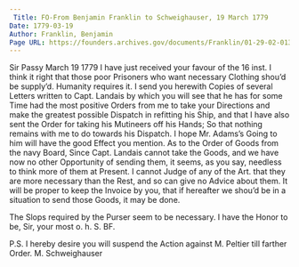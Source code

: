 ```yaml
---
 Title: FO-From Benjamin Franklin to Schweighauser, 19 March 1779
Date: 1779-03-19
Author: Franklin, Benjamin
Page URL: https://founders.archives.gov/documents/Franklin/01-29-02-0132
---
```


Sir
Passy March 19 1779
I have just received your favour of the 16 inst. I think it right that those poor Prisoners who want necessary Clothing shou’d be supply’d. Humanity requires it.
I send you herewith Copies of several Letters written to Capt. Landais by which you will see that he has for some Time had the most positive Orders from me to take your Directions and make the greatest possible Dispatch in refitting his Ship, and that I have also sent the Order for taking his Mutineers off his Hands; So that nothing remains with me to do towards his Dispatch. I hope Mr. Adams’s Going to him will have the good Effect you mention.
As to the Order of Goods from the navy Board, Since Capt. Landais cannot take the Goods, and we have now no other Opportunity of sending them, it seems, as you say, needless to think more of them at Present.
I cannot Judge of any of the Art. that they are more necessary than the Rest, and so can give no Advice about them. It will be proper to keep the Invoice by you, that if hereafter we shou’d be in a situation to send those Goods, it may be done.

The Slops required by the Purser seem to be necessary. I have the Honor to be, Sir, your most o. h. S.
BF.

P.S. I hereby desire you will suspend the Action against M. Peltier till farther Order.
M. Schweighauser


